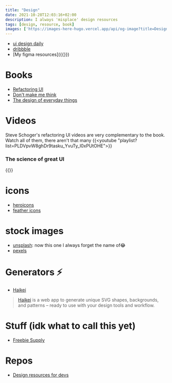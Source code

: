 ```yaml
---
title: "Design"
date: 2021-10-28T12:03:16+02:00
description: I always 'misplace' design resources
tags: [design, resource, book]
images: ['https://images-here-hugo.vercel.app/api/og-image?title=Design%20Resources']
---
```


- [ui design daily](https://www.uidesigndaily.com/)
- [dribbble](https://dribbble.com/)
- [My figma resources]({{<ref figma>}})

# Books
- [Refactoring UI](https://www.goodreads.com/book/show/43190966-refactoring-ui)
- [Don't make me think](https://www.goodreads.com/book/show/18197267-don-t-make-me-think-revisited)
- [The design of everyday things](https://www.goodreads.com/book/show/840.The_Design_of_Everyday_Things)

# Videos
Steve Schoger's refactoring UI videos are very complementary to the book. Watch all of them, there aren't that many
{{<youtube "playlist?list=PLDVpvW8ghDr9tasku_YvuTy_l0xPUtOHE">}}

### The science of great UI
{{<youtube nx1tOOc_3fU>}}

# icons
- [heroicons](https://heroicons.dev/)
- [feather icons](https://feathericons.com/)

# stock images
- [unsplash](https://unsplash.com/): now this one I always forget the name of😂
- [pexels](https://www.pexels.com/)

# Generators ⚡
- [Haikei](https://haikei.app/)
> [Haikei](https://haikei.app/) is a web app to generate unique SVG shapes, backgrounds, and patterns – ready to use with your design tools and workflow.

# Stuff (idk what to call this yet)
- [Freebie Supply](https://freebiesupply.com/free-figma/page/5/)

# Repos
- [Design resources for devs](https://github.com/bradtraversy/design-resources-for-developers)